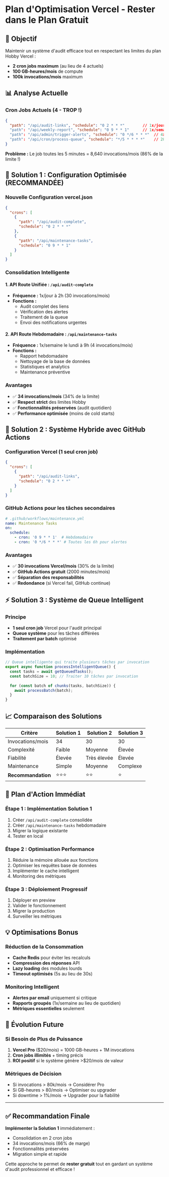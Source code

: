 # Plan d'Optimisation Vercel - Rester dans le Plan Gratuit

## 🎯 Objectif
Maintenir un système d'audit efficace tout en respectant les limites du plan Hobby Vercel :
- **2 cron jobs maximum** (au lieu de 4 actuels)
- **100 GB-heures/mois** de compute
- **100k invocations/mois** maximum

## 📊 Analyse Actuelle

### Cron Jobs Actuels (4 - TROP !)
```json
{
  "path": "/api/audit-links", "schedule": "0 2 * * *"        // 1x/jour = 30/mois
  "path": "/api/weekly-report", "schedule": "0 9 * * 1"      // 1x/semaine = 4/mois  
  "path": "/api/admin/trigger-alerts", "schedule": "0 */6 * * *"  // 4x/jour = 120/mois
  "path": "/api/cron/process-queue", "schedule": "*/5 * * * *"    // 288x/jour = 8640/mois ❌
}
```

**Problème :** Le job toutes les 5 minutes = 8,640 invocations/mois (86% de la limite !)

## 🚀 Solution 1 : Configuration Optimisée (RECOMMANDÉE)

### Nouvelle Configuration vercel.json
```json
{
  "crons": [
    {
      "path": "/api/audit-complete",
      "schedule": "0 2 * * *"
    },
    {
      "path": "/api/maintenance-tasks", 
      "schedule": "0 9 * * 1"
    }
  ]
}
```

### Consolidation Intelligente

#### 1. API Route Unifiée : `/api/audit-complete`
- **Fréquence :** 1x/jour à 2h (30 invocations/mois)
- **Fonctions :**
  - Audit complet des liens
  - Vérification des alertes
  - Traitement de la queue
  - Envoi des notifications urgentes

#### 2. API Route Hebdomadaire : `/api/maintenance-tasks`
- **Fréquence :** 1x/semaine le lundi à 9h (4 invocations/mois)
- **Fonctions :**
  - Rapport hebdomadaire
  - Nettoyage de la base de données
  - Statistiques et analytics
  - Maintenance préventive

### Avantages
- ✅ **34 invocations/mois** (34% de la limite)
- ✅ **Respect strict** des limites Hobby
- ✅ **Fonctionnalités préservées** (audit quotidien)
- ✅ **Performance optimisée** (moins de cold starts)

## 🔧 Solution 2 : Système Hybride avec GitHub Actions

### Configuration Vercel (1 seul cron job)
```json
{
  "crons": [
    {
      "path": "/api/audit-links",
      "schedule": "0 2 * * *"
    }
  ]
}
```

### GitHub Actions pour les tâches secondaires
```yaml
# .github/workflows/maintenance.yml
name: Maintenance Tasks
on:
  schedule:
    - cron: '0 9 * * 1'  # Hebdomadaire
    - cron: '0 */6 * * *' # Toutes les 6h pour alertes
```

### Avantages
- ✅ **30 invocations Vercel/mois** (30% de la limite)
- ✅ **GitHub Actions gratuit** (2000 minutes/mois)
- ✅ **Séparation des responsabilités**
- ✅ **Redondance** (si Vercel fail, GitHub continue)

## ⚡ Solution 3 : Système de Queue Intelligent

### Principe
- **1 seul cron job** Vercel pour l'audit principal
- **Queue système** pour les tâches différées
- **Traitement par batch** optimisé

### Implémentation
```typescript
// Queue intelligente qui traite plusieurs tâches par invocation
export async function processIntelligentQueue() {
  const tasks = await getQueuedTasks();
  const batchSize = 10; // Traiter 10 tâches par invocation
  
  for (const batch of chunks(tasks, batchSize)) {
    await processBatch(batch);
  }
}
```

## 📈 Comparaison des Solutions

| Critère | Solution 1 | Solution 2 | Solution 3 |
|---------|------------|------------|------------|
| Invocations/mois | 34 | 30 | 30 |
| Complexité | Faible | Moyenne | Élevée |
| Fiabilité | Élevée | Très élevée | Élevée |
| Maintenance | Simple | Moyenne | Complexe |
| **Recommandation** | ⭐⭐⭐ | ⭐⭐ | ⭐ |

## 🎯 Plan d'Action Immédiat

### Étape 1 : Implémentation Solution 1
1. Créer `/api/audit-complete` consolidée
2. Créer `/api/maintenance-tasks` hebdomadaire  
3. Migrer la logique existante
4. Tester en local

### Étape 2 : Optimisation Performance
1. Réduire la mémoire allouée aux fonctions
2. Optimiser les requêtes base de données
3. Implémenter le cache intelligent
4. Monitoring des métriques

### Étape 3 : Déploiement Progressif
1. Déployer en preview
2. Valider le fonctionnement
3. Migrer la production
4. Surveiller les métriques

## 💡 Optimisations Bonus

### Réduction de la Consommation
- **Cache Redis** pour éviter les recalculs
- **Compression des réponses** API
- **Lazy loading** des modules lourds
- **Timeout optimisés** (5s au lieu de 30s)

### Monitoring Intelligent
- **Alertes par email** uniquement si critique
- **Rapports groupés** (1x/semaine au lieu de quotidien)
- **Métriques essentielles** seulement

## 🔮 Évolution Future

### Si Besoin de Plus de Puissance
1. **Vercel Pro** ($20/mois) = 1000 GB-heures + 1M invocations
2. **Cron jobs illimités** + timing précis
3. **ROI positif** si le système génère >$20/mois de valeur

### Métriques de Décision
- Si invocations > 80k/mois → Considérer Pro
- Si GB-heures > 80/mois → Optimiser ou upgrader
- Si downtime > 1%/mois → Upgrader pour la fiabilité

---

## ✅ Recommandation Finale

**Implémenter la Solution 1** immédiatement :
- Consolidation en 2 cron jobs
- 34 invocations/mois (66% de marge)
- Fonctionnalités préservées
- Migration simple et rapide

Cette approche te permet de **rester gratuit** tout en gardant un système d'audit professionnel et efficace !